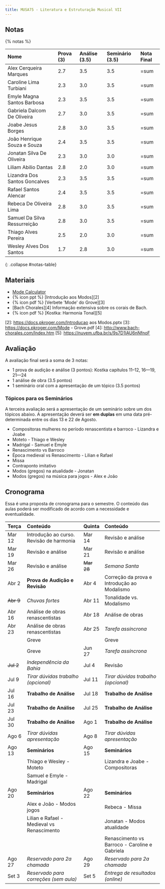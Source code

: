 ```yaml
---
title: MUSA75 - Literatura e Estruturação Musical VII
---
```


## Notas

{% notas %}

| Nome                          | Prova (3) | Análise (3.5) | Seminário (3.5) | Nota Final |
|:------------------------------|:----------|:--------------|:----------------|:-----------|
| Alex Cerqueira Marques        | 2.7       | 3.5           | 3.5             | =sum       |
| Caroline Lima Turbiani        | 2.3       | 3.0           | 3.5             | =sum       |
| Emyle Magna Santos Barbosa    | 2.3       | 3.5           | 3.5             | =sum       |
| Gabriela Dalcom De Oliveira   | 2.7       | 3.0           | 3.5             | =sum       |
| Joabe Jesus Borges            | 2.8       | 3.0           | 3.5             | =sum       |
| João Henrique Souza e Souza   | 2.4       | 3.5           | 3.5             | =sum       |
| Jonatan Silva De Oliveira     | 2.3       | 3.0           | 3.0             | =sum       |
| Liliam Abilio Dantas          | 2.8       | 2.0           | 3.0             | =sum       |
| Lizandra Dos Santos Goncalves | 2.3       | 3.5           | 3.5             | =sum       |
| Rafael Santos Alencar         | 2.4       | 3.5           | 3.5             | =sum       |
| Rebeca De Oliveira Lima       | 2.8       | 3.0           | 3.5             | =sum       |
| Samuel Da Silva Ressurreição  | 2.8       | 3.0           | 3.5             | =sum       |
| Thiago Alves Pereira          | 2.5       | 2.0           | 3.0             | =sum       |
| Wesley Alves Dos Santos       | 1.7       | 2.8           | 3.0             | =sum       |
{: .collapse #notas-table}


## Materiais

- [Mode Calculator][1]
- {% icon ppt %} [Introdução aos Modos][2]
- {% icon pdf %} [Verbete 'Mode' do Grove][3]
- [Bach Chorales][4] Informação extensiva sobre os corais de Bach.
- {% icon pdf %} [Kostka: Harmonia Tonal][5]

[1]: https://music-theory-practice.com/modes/mode-calculator.html
[2]: https://docs.pkroger.com/Introducao aos Modos.pptx
[3]: https://docs.pkroger.com/Mode - Grove.pdf
[4]: http://www.bach-chorales.com/Index.htm
[5]: https://nuvem.ufba.br/s/9s7D1lAU6nNfnoF

## Avaliação

A avaliação final será a soma de 3 notas:

 - 1 prova de audição e análise (3 pontos): Kostka capítulos 11–12, 16—19, 21—24
 - 1 análise de obra (3.5 pontos)
 - 1 seminário oral com a apresentação de um tópico (3.5 pontos)

<!--

### Prova de Audição

Na parte de audição das obras você deverá identificar o nome da obra, o(a)
compositor(a), e a data aproximada da obra.

- Giovanni Pierluigi da Palestrina - Il primo libro de madrigali a 4 voci - 1555
- Adriaen Willaert - Te Deum Patrem ingenitum - 1559
- Maddalena Casulana - Il secondo Libro de Madrigali a quattro voci - 1570 <br/>
  _Primeira compositora a ter um volume inteiro exclusivamente de sua música_
- Gregorio Allegri - Miserere (trecho) - ~1630
- Claudio Monteverdi - Sesto libro de madrigali - Oime il bel viso - 1614
- Francesca Caccini - La liberazione di Ruggiero dall’isola di Alcina - Ahi Melissa - 1625 <br/>
  _Primeira mulher a escrever uma ópera completa_
- Barbara Strozzi - Che si può fare op. 8 - 1664
- A. Vivaldi - Concerto em Si Menor - 2o Movimento - 1711
- J. S. Bach - Concerto in A minor - 2o Movimento - 1714
- J. S. Bach - Missa em Si Menor - Kyrie - 1748

Extras

- {% icon yt %} [How Allegri's Miserere should really sound](https://www.youtube.com/watch?v=h6hD8YtO5HI)


### Trabalho 2: Análise de Obra

Você deverá analisar um trecho da peça designada (partitura e gravação
disponível abaixo) e apresentar oralmente o resultado da análise em sala de
aula. A nota (3.5 pontos) será o resultado de 4 apresentações orais em sala
entre os dias 16 de Julho e 1º de Agosto.

É esperado que você apresente a análise de 2 ou 3 sistemas em cada aula. Caso o
seu trecho designado seja curto demais, um trecho suplementar será dado. Alguns
trechos são mais longos e não precisam ser analisados em sua totalidade.

Eu recomendo levar a análise em um formato gráfico como PDF para vermos na
televisão da sala de aula.

Os elementos a serem analisados:
- Motivos
- Imitações
- Modos
- Intervalos (dissonância vs consonância)
- Acordes e sonoridades (visão moderna)


### Músicas para Análise

| Música                                                            | Discente | Arquivos                |
|-------------------------------------------------------------------|----------|-------------------------|
| Cristóbal de Morales - Missa pro defunctis a 5 - Graduale (1544)  | Tadeu    | [PDF][10] e [Áudio][30] |
| Cristóbal de Morales - Missa pro defunctis a 5 - Kyrie (1544)     | Gabriela | [PDF][11] e [Áudio][31] |
| Cristóbal de Morales - Missa pro defunctis a 5 - Sequentia (1544) | Gabriela | [PDF][12] e [Áudio][32] |
| Gioseffo Zarlino - Ave Maria (1566)                               | Liliam   | [PDF][13] e [Áudio][33] |
| Gioseffo Zarlino - Pater Noster (1566)                            | Caroline | [PDF][14] e [Áudio][34] |
| Maddalena Casulana - Morir non può il mio cuore (1566)            | Lizandra | [PDF][15] e [Áudio][35] |
| Maddalena Casulana - Vagh amorosi augelli (1570)                  | Lizandra | [PDF][16] e [Áudio][36] |
| Manuel Cardoso - Magnificat secundi toni a 5 (1613)               | Emyle    | [PDF][17] e [Áudio][37] |
| Nicolà Vicentino - Musica prisca caput (1555)                     | João     | [PDF][18] e [Áudio][38] |
| Orlandus Lassus - Missa Osculetur Me - Kyrie (1582)               | Rafael   | [PDF][20] e [Áudio][40] |
| Orlandus Lassus - Sibylla Persica (1600)                          | Alex     | [PDF][21] e [Áudio][41] |
| Orlandus Lassus - Carmina Chromatico (1600)                       | Alex     | [PDF][19] e [Áudio][39] |
| Palestrina - Missa Papae Marcelli - Glória (1567)                 | Rebeca   | [PDF][22] e [Áudio][42] |
| Palestrina - Missa Papae Marcelli - Kyrie (1567)                  | Joabe    | [PDF][23] e [Áudio][43] |
| Thomas Tallis - Missa a 4 - Credo (1572)                          | Thiago   | [PDF][24] e [Áudio][44] |
| Thomas Tallis - Missa a 4 - Gloria (1572)                         | Samuel   | [PDF][25] e [Áudio][45] |
| William Byrd - Missa a 4 - Gloria (1592)                          | Jonatan  | [PDF][26] e [Áudio][46] |
| William Byrd - Missa a 4 - Kyrie (1592)                           | Wesley   | [PDF][27] e [Áudio][47] |


[10]: https://docs.pkroger.com/analise/Cristobal de Morales - Missa pro defunctis a 5 - Graduale.pdf
[11]: https://docs.pkroger.com/analise/Cristobal de Morales - Missa pro defunctis a 5 - Kyrie.pdf
[12]: https://docs.pkroger.com/analise/Cristobal de Morales - Missa pro defunctis a 5 - Sequentia.pdf
[13]: https://docs.pkroger.com/analise/Gioseffo Zarlino - Ave Maria.pdf
[14]: https://docs.pkroger.com/analise/Gioseffo Zarlino - Pater Noster.pdf
[15]: https://docs.pkroger.com/analise/Maddalena Casulana - Morir non puo il mio cuore.pdf
[16]: https://docs.pkroger.com/analise/Maddalena Casulana - Vagh amorosi augelli.pdf
[17]: https://docs.pkroger.com/analise/Manuel Cardoso - Magnificat secundi toni.pdf
[18]: https://docs.pkroger.com/analise/Nicola Vicentino - Musica prisca caput.pdf

[19]: https://docs.pkroger.com/analise/Orlandus Lassus - Carmina Chromatico.pdf
[20]: https://docs.pkroger.com/analise/Orlandus Lassus - Missa Osculetur Me - Kyrie.pdf
[21]: https://docs.pkroger.com/analise/Orlandus Lassus - Sibylla Persica.pdf

[22]: https://docs.pkroger.com/analise/Palestrina - Missa Papae Marcelli - Glória.pdf
[23]: https://docs.pkroger.com/analise/Palestrina - Missa Papae Marcelli - Kyrie.pdf
[24]: https://docs.pkroger.com/analise/Thomas Tallis - Missa a 4 - Credo.pdf
[25]: https://docs.pkroger.com/analise/Thomas Tallis - Missa a 4 - Gloria.pdf
[26]: https://docs.pkroger.com/analise/William Byrd - Missa a 4 - Gloria.pdf
[27]: https://docs.pkroger.com/analise/William Byrd - Missa a 4 - Kyrie.pdf


[30]: https://docs.pkroger.com/analise/Cristobal de Morales - Missa pro defunctis a 5 - Graduale.mp3
[31]: https://docs.pkroger.com/analise/Cristobal de Morales - Missa pro defunctis a 5 - Kyrie.mp3
[32]: https://docs.pkroger.com/analise/Cristobal de Morales - Missa pro defunctis a 5 - Sequentia.mp3
[33]: https://docs.pkroger.com/analise/Gioseffo Zarlino - Ave Maria.mp3
[34]: https://docs.pkroger.com/analise/Gioseffo Zarlino - Pater Noster.mp3
[35]: https://docs.pkroger.com/analise/Maddalena Casulana - Morir non puo il mio cuore.mp3
[36]: https://docs.pkroger.com/analise/Maddalena Casulana - Vagh amorosi augelli.mp3
[37]: https://docs.pkroger.com/analise/Manuel Cardoso - Magnificat secundi toni.mp3
[38]: https://docs.pkroger.com/analise/Nicola Vicentino - Musica prisca caput.mp3

[39]: https://docs.pkroger.com/analise/Orlandus Lassus - Carmina Chromatico.mp3
[40]: https://docs.pkroger.com/analise/Orlandus Lassus - Missa Osculetur Me - Kyrie.mp3
[41]: https://docs.pkroger.com/analise/Orlandus Lassus - Sibylla Persica.mp3
[42]: https://docs.pkroger.com/analise/Palestrina - Missa Papae Marcelli - Glória.mp3
[43]: https://docs.pkroger.com/analise/Palestrina - Missa Papae Marcelli - Kyrie.mp3
[44]: https://docs.pkroger.com/analise/Thomas Tallis - Missa a 4 - Credo.mp3
[45]: https://docs.pkroger.com/analise/Thomas Tallis - Missa a 4 - Gloria.mp3
[46]: https://docs.pkroger.com/analise/William Byrd - Missa a 4 - Gloria.mp3
[47]: https://docs.pkroger.com/analise/William Byrd - Missa a 4 - Kyrie.mp3

-->

### Tópicos para os Seminários

A terceira avaliação será a apresentação de um seminário sobre um dos tópicos
abaixo. A apresentação deverá ser **em duplas** em uma data pré-determinada
entre os dias 13 e 22 de Agosto.

- Compositoras mulheres no período renascentista e barroco - Lizandra e Joabe
- Moteto - Thiago e Wesley
- Madrigal - Samuel e Emyle
- Renascimento vs Barroco
- Época medieval vs Renascimento - Lilian e Rafael
- Missa
- Contraponto imitativo
- Modos (gregos) na atualidade - Jonatan
- Modos (gregos) na música para jogos - Alex e João


## Cronograma

Essa é uma proposta de cronograma para o semestre. O conteúdo das aulas poderá
ser modificado de acordo com a necessidade e eventualidade.

| Terça     | Conteúdo                                   | Quinta     | Conteúdo                                      |
|:----------|:-------------------------------------------|:-----------|:----------------------------------------------|
| Mar 12    | Introdução ao curso. Revisão de harmonia   | Mar 14     | Revisão e análise                             |
| Mar 19    | Revisão e análise                          | Mar 21     | Revisão e análise                             |
| Mar 26    | Revisão e análise                          | ~~Mar 28~~ | _Semana Santa_                                |
| Abr 2     | **Prova de Audição e Revisão**             | Abr 4      | Correção da prova e Introdução ao Modalismo   |
| ~~Abr 9~~ | _Chuvas fortes_                            | Abr 11     | Tonalidade vs. Modalismo                      |
| Abr 16    | Análise de obras renascentistas            | Abr 18     | Análise de obras                              |
| Abr 23    | Análise de obras renascentistas            | Abr 25     | _Tarefa assíncrona_                           |
|           | Greve                                      |            | Greve                                         |
|           | Greve                                      | Jun 27     | _Tarefa assíncrona_                           |
| ~~Jul 2~~ | _Independência da Bahia_                   | Jul 4      | Revisão                                       |
| Jul 9     | _Tirar dúvidas trabalho (opcional)_        | Jul 11     | _Tirar dúvidas trabalho (opcional)_           |
| Jul 16    | **Trabalho de Análise**                    | Jul 18     | **Trabalho de Análise**                       |
| Jul 23    | **Trabalho de Análise**                    | Jul 25     | **Trabalho de Análise**                       |
| Jul 30    | **Trabalho de Análise**                    | Ago 1      | **Trabalho de Análise**                       |
| Ago 6     | _Tirar dúvidas apresentação_               | Ago 8      | _Tirar dúvidas apresentação_                  |
| Ago 13    | **Seminários**                             | Ago 15     | **Seminários**                                |
|           | Thiago e Wesley - Moteto                   |            | Lizandra e Joabe - Compositoras               |
|           | Samuel e Emyle - Madrigal                  |            |                                               |
| Ago 20    | **Seminários**                             | Ago 22     | **Seminários**                                |
|           | Alex e João - Modos jogos                  |            | Rebeca - Missa                                |
|           | Lilian e Rafael - Medieval vs Renascimento |            | Jonatan - Modos atualidade                    |
|           |                                            |            | Renascimento vs Barroco - Caroline e Gabriela |
| Ago 27    | _Reservado para 2a chamada_                | Ago 29     | _Reservado para 2a chamada_                   |
| Set 3     | _Reservado para correções (sem aula)_      | Set 5      | _Entrega de resultados (online)_              |
